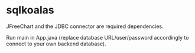 # sqlkoalas

JFreeChart and the JDBC connector are required dependencies.

Run main in App.java (replace database URL/user/password accordingly to connect to your own backend database).
